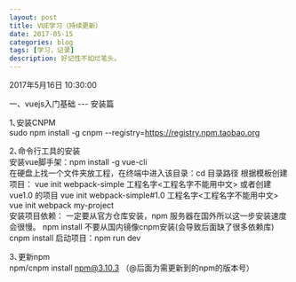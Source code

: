 ```yaml
---
layout: post
title: VUE学习（持续更新）
date: 2017-05-15
categories: blog
tags: [学习，记录]
description: 好记性不如烂笔头。
---
```




2017年5月16日 10:30:00

一、vuejs入门基础 --- 安装篇  

1､安装CNPM   
sudo npm install -g cnpm --registry=https://registry.npm.taobao.org  

2､命令行工具的安装   
安装vue脚手架：npm install -g vue-cli   
在硬盘上找一个文件夹放工程，在终端中进入该目录：cd 目录路径
根据模板创建项目：
vue init webpack-simple 工程名字<工程名字不能用中文>
或者创建 vue1.0 的项目
vue init webpack-simple#1.0 工程名字<工程名字不能用中文>
vue init webpack my-project   
安装项目依赖：
一定要从官方仓库安装，npm 服务器在国外所以这一步安装速度会很慢。
npm install
不要从国内镜像cnpm安装(会导致后面缺了很多依赖库)
cnpm install
启动项目：npm run dev   

3､更新npm  
 npm/cnpm install npm@3.10.3   （@后面为需更新到的npm的版本号）   